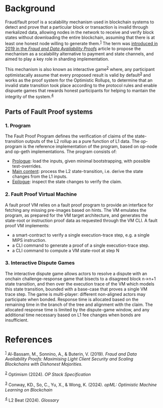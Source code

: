 # Background
Fraud/fault proof is a scalability mechanism used in blockchain systems to detect and prove that a particular block or transaction is invalid through merkalized data, allowing nodes in the network to receive and verify block states without downloading the entire blockchain, assuming that there is at least one honest node willing to generate them.<sup>[1](https://arxiv.org/abs/1809.09044)</sup> The term was [introduced in 2019 in the _Fraud and Data Availability Proofs_](https://arxiv.org/abs/1809.09044) article to propose the mechanism as a scalability alternative to payment and state channels, and aimed to play a key role in sharding implementation.

This mechanism is also known as interactive game<sup>[2](https://specs.optimism.io/fault-proof/index.html)</sup> where, any participant optimistacally assume that every proposed result is valid by default<sup>[3](https://arxiv.org/abs/2401.17555)</sup> and works as the proof system for the Optimistic Rollups, to determine that an invalid state transition took place according to the protocol rules and enable dispuete games that rewards honest participants for helping to mantain the integrity of the system.<sup>[4](https://l2beat.com/glossary#fraud-proof)</sup>

## Parts of Fault Proof systems
### 1. Program 
The Fault Proof Program defines the verification of claims of the state-transition outputs of the L2 rollup as a pure function of L1 data. The op-program is the reference implementation of the program, based on op-node and op-geth implementations. The program consists of:
- [Prologue](https://specs.optimism.io/fault-proof/index.html#prologue): load the inputs, given minimal bootstrapping, with possible test-overrides.
- [Main content](https://specs.optimism.io/fault-proof/index.html#main-content): process the L2 state-transition, i.e. derive the state changes from the L1 inputs.
- [Epilogue](https://specs.optimism.io/fault-proof/index.html#epilogue): inspect the state changes to verify the claim.

### 2. Fault Proof Virtual Machine
A fault proof VM relies on a fault proof program to provide an interface for fetching any missing pre-images based on hints. The VM emulates the program, as prepared for the VM target architecture, and generates the state-root or instruction proof data as requested through the VM CLI. A fault proof VM implements:
- a smart-contract to verify a single execution-trace step, e.g. a single MIPS instruction.
- a CLI command to generate a proof of a single execution-trace step.
- a CLI command to compute a VM state-root at step N


### 3. Interactive Dispute Games
The interactive dispute game allows actors to resolve a dispute with an onchain challenge-response game that bisects to a disagreed block n→n+1 state transition, and then over the execution trace of the VM which models this state transition, bounded with a base-case that proves a single VM trace step. The game is multi-player: different non-aligned actors may participate when bonded. Response time is allocated based on the remaining time in the branch of the tree and alignment with the claim. The allocated response time is limited by the dispute-game window, and any additional time necessary based on L1 fee changes when bonds are insufficient.



# References
<sup>[1](https://arxiv.org/abs/1809.09044)</sup> Al-Bassam, M., Sonnino, A., & Buterin, V. (2019). _Fraud and Data Availability Proofs: Maximising Light Client Security and Scaling Blockchains with Dishonest Majorities._

<sup>[2](https://specs.optimism.io/fault-proof/index.html)</sup> Optimism (2024). _OP Stack Specification_

<sup>[3](https://arxiv.org/abs/2401.17555)</sup> Conway, KD., So, C., Yu, X., & Wong, K. (2024). _opML: Optimistic Machine Learning on Blockchain_


<sup>[4](https://l2beat.com/glossary#fraud-proof)</sup> L2 Beat (2024). _Glossary_
